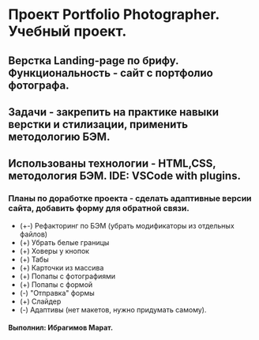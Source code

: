 # Проект Portfolio Photographer. Учебный проект.

## Верстка Landing-page по брифу. Функциональность - сайт с портфолио фотографа.

## Задачи - закрепить на практике навыки верстки и стилизации, применить методологию БЭМ.

## Использованы технологии - HTML,CSS, методология БЭМ. IDE: VSCode with plugins.

### Планы по доработке проекта - сделать адаптивные версии сайта, добавить форму для обратной связи.
* (+-) Рефакторинг по БЭМ (убрать модификаторы из отдельных файлов)
* (+) Убрать белые границы
* (+) Ховеры у кнопок
* (+) Табы
* (+) Карточки из массива
* (+) Попапы с фотографиями
* (+) Попапы с формой
* (-) "Отправка" формы
* (+) Слайдер
* (-) Адаптивы (нет макетов, нужно придумать самому).

#### Выполнил: Ибрагимов Марат.
